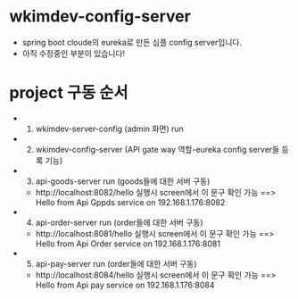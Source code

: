 # wkimdev-config-server 
- spring boot cloude의 eureka로 만든 심플 config server입니다. 
- 아직 수정중인 부분이 있습니다!

# project 구동 순서
- 1. wkimdev-server-config (admin 화면) run
- 2. wkimdev-config-server (API gate way 역할-eureka config server들 등록 기능)
- 3. api-goods-server run (goods들에 대한 서버 구동) 
  * http://localhost:8082/hello 실행시 screen에서 이 문구 확인 가능 ==> Hello from Api Gppds service on 192.168.1.176:8082
- 4. api-order-server run (order들에 대한 서버 구동)   
  * http://localhost:8081/hello 실행시 screen에서 이 문구 확인 가능 ==> Hello from Api Order service on 192.168.1.176:8081
- 5. api-pay-server run (order들에 대한 서버 구동)     
  * http://localhost:8084/hello 실행시 screen에서 이 문구 확인 가능 ==> Hello from Api pay service on 192.168.1.176:8084

  
  


